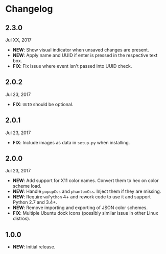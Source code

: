 # Changelog

## 2.3.0

Jul XX, 2017

- **NEW**: Show visual indicator when unsaved changes are present.
- **NEW**: Apply name and UUID if enter is pressed in the respective text box.
- **FIX**: Fix issue where event isn't passed into UUID check.

## 2.0.2

Jul 23, 2017

- **FIX**: `UUID` should be optional.

## 2.0.1

Jul 23, 2017

- **FIX**: Include images as data in `setup.py` when installing.

## 2.0.0

Jul 23, 2017

- **NEW**: Add support for X11 color names.  Convert them to hex on color scheme load.
- **NEW**: Handle `popupCss` and `phantomCss`. Inject them if they are missing.
- **NEW**: Require `wxPython` 4+ and rework code to use it and support Python 2.7 and 3.4+.
- **NEW**: Remove importing and exporting of JSON color schemes.
- **FIX**: Multiple Ubuntu dock icons (possibly similar issue in other Linux distros).

## 1.0.0

- **NEW**: Initial release.
